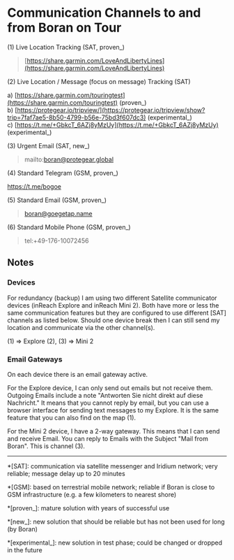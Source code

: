 # Communication Channels to and from Boran on Tour

(1) Live Location Tracking (SAT, proven_)

> [https://share.garmin.com/LoveAndLibertyLines](https://share.garmin.com/LoveAndLibertyLines)

(2) Live Location / Message (focus on message) Tracking (SAT) 

a) [https://share.garmin.com/touringtest](https://share.garmin.com/touringtest) (proven_)  
b) [https://protegear.io/tripview/](https://protegear.io/tripview/show?trip=7faf7ae5-8b50-4799-b56e-75bd3f607dc3) (experimental_)  
c) [https://t.me/+GbkcT_6AZj8yMzUy](https://t.me/+GbkcT_6AZj8yMzUy) (experimental_)  

(3) Urgent Email (SAT, new_)

> mailto:boran@protegear.global

(4) Standard Telegram (GSM, proven_)

https://t.me/bogoe

(5) Standard Email (GSM, proven_)

> boran@goegetap.name

(6) Standard Mobile Phone (GSM, proven_)

> tel:+49-176-10072456

## Notes

### Devices

For redundancy (backup) I am using two different Satellite communicator devices (inReach Explore and inReach Mini 2). Both have more or less the same communication features but they are configured to use different [SAT] channels as listed below. Should one device break then I can still send my location and communicate via the other channel(s).

(1) => Explore 
(2), (3) => Mini 2

### Email Gateways

On each device there is an email gateway active.

For the Explore device, I can only send out emails but not receive them. Outgoing Emails include a note "Antworten Sie nicht direkt auf diese Nachricht." It means that you cannot reply by email, but you can use a browser interface for sending text messages to my Explore. It is the same feature that you can also find on the map (1).

For the Mini 2 device, I have a 2-way gateway. This means that I can send and receive Email. You can reply to Emails with the Subject "Mail from Boran". This is channel (3).

- - -

*[SAT]: communication via satellite messenger and Iridium network; very reliable; message delay up to 20 minutes

*[GSM]: based on terrestrial mobile network; reliable if Boran is close to GSM infrastructure (e.g. a few kilometers to nearest shore)

*[proven_]: mature solution with years of successful use

*[new_]: new solution that should be reliable but has not been used for long (by Boran)

*[experimental_]: new solution in test phase; could be changed or dropped in the future
